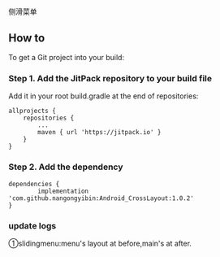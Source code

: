 # 
侧滑菜单


## How to ##

To get a Git project into your build:

### Step 1. Add the JitPack repository to your build file ###

Add it in your root build.gradle at the end of repositories:

    allprojects {
		repositories {
			...
			maven { url 'https://jitpack.io' }
		}
	}


### Step 2. Add the dependency ###

    dependencies {
	        implementation 'com.github.nangongyibin:Android_CrossLayout:1.0.2'
	}

### update logs ###

①slidingmenu:menu's layout at before,main's at after.